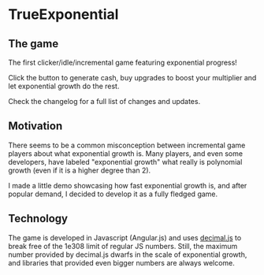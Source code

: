 TrueExponential
===============

The game
-----------
The first clicker/idle/incremental game featuring exponential progress!

Click the button to generate cash, buy upgrades to boost your multiplier and let exponential growth do the rest.

Check the changelog for a full list of changes and updates.

Motivation
-----------
There seems to be a common misconception between incremental game players about what exponential growth is. Many players, and even some developers, have labeled "exponential growth" what really is polynomial growth (even if it is a higher degree than 2).

I made a little demo showcasing how fast exponential growth is, and after popular demand, I decided to develop it as a fully fledged game.

Technology
-----------
The game is developed in Javascript (Angular.js) and uses [decimal.js](https://github.com/MikeMcl/decimal.js/) to break free of the 1e308 limit of regular JS numbers. Still, the maximum number provided by decimal.js dwarfs in the scale of exponential growth, and libraries that provided even bigger numbers are always welcome.
